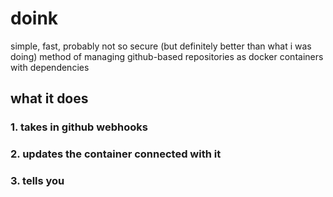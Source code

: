 # doink

simple, fast, probably not so secure (but definitely better than what i was doing)
method of managing github-based repositories as docker containers with dependencies

## what it does

### 1. takes in github webhooks

### 2. updates the container connected with it

### 3. tells you



